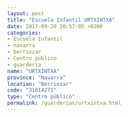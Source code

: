 ```yaml
---
layout: post
title: "Escuela Infantil URTXINTXA"
date: 2017-09-20 20:57:05 +0200
categories:
- Escuela Infantil
- navarra
- berriozar
- Centro público
- guarderia
name: "URTXINTXA"
province: "Navarra"
location: "Berriozar"
code: "31014271"
type: "Centro público"
permalink: /guarderias/urtxintxa.html
---
```

